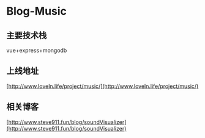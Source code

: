 # Blog-Music

## 主要技术栈
vue+express+mongodb

## 上线地址
[http://www.loveln.life/project/music/](http://www.loveln.life/project/music/)

## 相关博客
[http://www.steve911.fun/blog/soundVisualizer](http://www.steve911.fun/blog/soundVisualizer)
